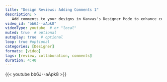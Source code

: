 ```yaml
---
title: "Design Reviews: Adding Comments 1"
description: >
   Add comments to your designs in Kanvas's Designer Mode to enhance collaboration and streamline design reviews.
video_id: "bb6J--aApk8"
videoType: youtube  # or "local"
muted: true  # optional
autoplay: true  # optional
loop: true #optional
categories: [Designer]
formats: [video]
tags: [review, collaboration, comments]
duration: 4:40
---
```


{{< youtube bb6J--aApk8 >}}